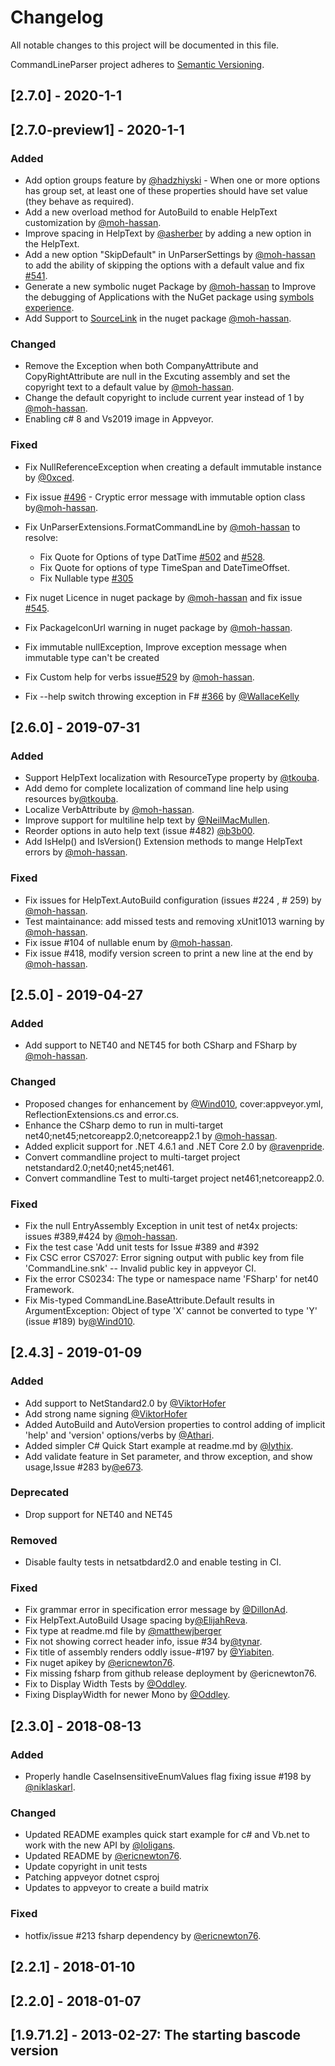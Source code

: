 # Changelog
All notable changes to this project will be documented in this file.

CommandLineParser project adheres to [Semantic Versioning](https://semver.org/spec/v2.0.0.html).

## [2.7.0] - 2020-1-1
## [2.7.0-preview1] - 2020-1-1
### Added
- Add option groups feature by [@hadzhiyski](https://github.com/commandlineparser/commandline/pull/552) - When one or more options has group set, at least one of these properties should have set value (they behave as required).
- Add a new overload method for AutoBuild to enable HelpText customization by [@moh-hassan](https://github.com/commandlineparser/commandline/pull/557).
- Improve spacing in HelpText by [@asherber](https://github.com/commandlineparser/commandline/pull/494) by adding a new option in the HelpText.
- Add a new option "SkipDefault" in UnParserSettings by [@moh-hassan](https://github.com/commandlineparser/commandline/pull/550) to add the ability of skipping the options with a default value and fix [#541](https://github.com/commandlineparser/commandline/issues/541).
- Generate a new symbolic nuget Package by [@moh-hassan](https://github.com/commandlineparser/commandline/pull/554) to Improve the debugging of Applications with the  NuGet package using [symbols experience](https://github.com/NuGet/Home/wiki/NuGet-Package-Debugging-&-Symbols-Improvements).
- Add Support to [SourceLink](https://github.com/dotnet/sourcelink/blob/master/docs/README.md) in the nuget package  [@moh-hassan](https://github.com/commandlineparser/commandline/pull/554).

### Changed
- Remove the Exception when both CompanyAttribute and CopyRightAttribute are null in the Excuting assembly and set the copyright text to a default value by [@moh-hassan](https://github.com/commandlineparser/commandline/pull/557).
- Change the default copyright to include current year instead of 1 by [@moh-hassan](https://github.com/commandlineparser/commandline/pull/557).
- Enabling c# 8 and Vs2019 image in Appveyor.

### Fixed
- Fix NullReferenceException when creating a default immutable instance by [@0xced](https://github.com/commandlineparser/commandline/pull/495).
- Fix issue [#496](https://github.com/commandlineparser/commandline/issues/496) - Cryptic error message with immutable option class by[@moh-hassan](https://github.com/commandlineparser/commandline/pull/555).
- Fix UnParserExtensions.FormatCommandLine by [@moh-hassan](https://github.com/commandlineparser/commandline/pull/550) to resolve:
  -  Fix Quote for Options of type DatTime [#502](https://github.com/commandlineparser/commandline/issues/502) and [#528](https://github.com/commandlineparser/commandline/issues/258).
  - Fix Quote for options of type TimeSpan and DateTimeOffset.
  - Fix Nullable type [#305](https://github.com/commandlineparser/commandline/issues/305)

- Fix nuget Licence in nuget package by [@moh-hassan](https://github.com/commandlineparser/commandline/pull/549) and fix issue  [#545](https://github.com/commandlineparser/commandline/issues/545).
- Fix PackageIconUrl warning in nuget package by [@moh-hassan](https://github.com/commandlineparser/commandline/pull/551).
- Fix immutable nullException, Improve exception message when immutable type can't be created
- Fix Custom help for verbs issue[#529](https://github.com/commandlineparser/commandline/issues/529) by [@moh-hassan](https://github.com/commandlineparser/commandline/pull/557).
- Fix --help switch throwing exception in F# [#366](https://github.com/commandlineparser/commandline/issues/366)
by [@WallaceKelly](https://github.com/commandlineparser/commandline/pull/493)

## [2.6.0] - 2019-07-31
### Added
- Support HelpText localization with ResourceType property by [@tkouba](https://github.com/commandlineparser/commandline/pull/356).
- Add demo for complete localization of command line help using resources by[@tkouba](https://github.com/commandlineparser/commandline/pull/485).
- Localize VerbAttribute  by [@moh-hassan](https://github.com/commandlineparser/commandline/pull/473).
- Improve support for multiline help text by [@NeilMacMullen](https://github.com/commandlineparser/commandline/pull/456/).
- Reorder options in auto help text (issue #482) [@b3b00](https://github.com/commandlineparser/commandline/pull/484).
- Add IsHelp() and IsVersion() Extension methods to mange HelpText errors by [@moh-hassan](https://github.com/commandlineparser/commandline/pull/467).

### Fixed
- Fix issues for HelpText.AutoBuild configuration (issues #224 , # 259) by [@moh-hassan](https://github.com/commandlineparser/commandline/pull/467).
- Test maintainance: add missed tests and removing xUnit1013 warning by [@moh-hassan](https://github.com/commandlineparser/commandline/pull/462).
- Fix issue #104 of nullable enum by [@moh-hassan](https://github.com/commandlineparser/commandline/pull/453).
- Fix issue #418, modify version screen to print a new line at the end by [@moh-hassan](https://github.com/commandlineparser/commandline/pull/443).


## [2.5.0] - 2019-04-27
### Added
- Add support to  NET40 and NET45 for both CSharp and FSharp by [@moh-hassan](https://github.com/commandlineparser/commandline/pull/430).

 
### Changed
- Proposed changes for enhancement by [@Wind010](https://github.com/commandlineparser/commandline/pull/314), cover:appveyor.yml, ReflectionExtensions.cs and error.cs.
- Enhance the CSharp demo to run in multi-target net40;net45;netcoreapp2.0;netcoreapp2.1 by [@moh-hassan](https://github.com/commandlineparser/commandline/pull/430).
- Added explicit support for .NET 4.6.1 and .NET Core 2.0 by [@ravenpride](https://github.com/commandlineparser/commandline/pull/400). 
- Convert commandline project to multi-target project netstandard2.0;net40;net45;net461.
- Convert commandline Test to multi-target project net461;netcoreapp2.0. 



### Fixed
- Fix the null EntryAssembly Exception in unit test of net4x projects: issues #389,#424 by [@moh-hassan](https://github.com/commandlineparser/commandline/pull/430).
- Fix the test case 'Add unit tests for Issue #389 and #392
- Fix CSC error CS7027: Error signing output with public key from file 'CommandLine.snk' -- Invalid public key in appveyor CI.
- Fix the error CS0234: The type or namespace name 'FSharp' for net40 Framework.
- Fix Mis-typed CommandLine.BaseAttribute.Default results in ArgumentException: Object of type 'X' cannot be converted to type 'Y' (issue #189) by[@Wind010](https://github.com/commandlineparser/commandline/pull/314).




## [2.4.3] - 2019-01-09
### Added
- Add support to  NetStandard2.0 by [@ViktorHofer](https://github.com/commandlineparser/commandline/pull/307) 
- Add strong name signing  [@ViktorHofer](https://github.com/commandlineparser/commandline/pull/307) 
-  Added AutoBuild and AutoVersion properties to control adding of implicit 'help' and 'version' options/verbs by [@Athari](https://github.com/commandlineparser/commandline/pull/256). 
- Added simpler C# Quick Start example at readme.md by [@lythix](https://github.com/commandlineparser/commandline/pull/274).
- Add validate feature in Set parameter, and throw exception, and show usage,Issue #283 by[@e673](https://github.com/commandlineparser/commandline/pull/286).


### Deprecated
- Drop support for NET40 and NET45


### Removed
- Disable faulty tests in netsatbdard2.0 and enable testing in CI.


### Fixed
- Fix grammar error in specification error message by [@DillonAd](https://github.com/commandlineparser/commandline/pull/276).
- Fix HelpText.AutoBuild Usage spacing  by[@ElijahReva](https://github.com/commandlineparser/commandline/pull/280).
- Fix type at readme.md file by [@matthewjberger](https://github.com/commandlineparser/commandline/pull/304)
- Fix not showing correct header info, issue #34 by[@tynar](https://github.com/commandlineparser/commandline/pull/312).
- Fix title of assembly renders oddly issue-#197 by [@Yiabiten](https://github.com/commandlineparser/commandline/pull/344).
- Fix nuget apikey by [@ericnewton76](https://github.com/commandlineparser/commandline/pull/386).
- Fix missing fsharp from github release deployment by @ericnewton76.
- Fix to Display Width Tests by [@Oddley](https://github.com/commandlineparser/commandline/pull/278).
- Fixing DisplayWidth for newer Mono  by [@Oddley](https://github.com/commandlineparser/commandline/pull/279).


## [2.3.0] - 2018-08-13
### Added
- Properly handle CaseInsensitiveEnumValues flag fixing issue #198 by [@niklaskarl](https://github.com/commandlineparser/commandline/pull/231).

### Changed
- Updated README examples quick start example for c# and Vb.net to work with the new API by [@loligans](https://github.com/commandlineparser/commandline/pull/218).
- Updated README by [@ericnewton76](https://github.com/commandlineparser/commandline/pull/208).
- Update copyright in unit tests 
- Patching appveyor dotnet csproj 
- Updates to appveyor to create a build matrix

### Fixed
- hotfix/issue #213 fsharp dependency by [@ericnewton76](https://github.com/commandlineparser/commandline/pull/215).


## [2.2.1] - 2018-01-10

## [2.2.0] - 2018-01-07 

## [1.9.71.2] - 2013-02-27: The starting bascode version
